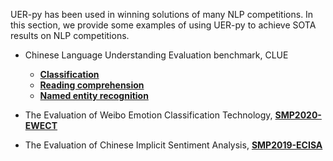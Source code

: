
UER-py has been used in winning solutions of many NLP competitions. In this section, we provide some examples of using UER-py to achieve SOTA results on NLP competitions.

- Chinese Language Understanding Evaluation benchmark, CLUE
    + [__Classification__](https://github.com/dbiir/UER-py/wiki/CLUE-Classification)
    + [__Reading comprehension__](https://github.com/dbiir/UER-py/wiki/CLUE-MRC)
    + [__Named entity recognition__](https://github.com/dbiir/UER-py/wiki/CLUE-NER)

- The Evaluation of Weibo Emotion Classification Technology, [__SMP2020-EWECT__](https://github.com/dbiir/UER-py/wiki/SMP2020-EWECT)

- The Evaluation of Chinese Implicit Sentiment Analysis, [__SMP2019-ECISA__]()


